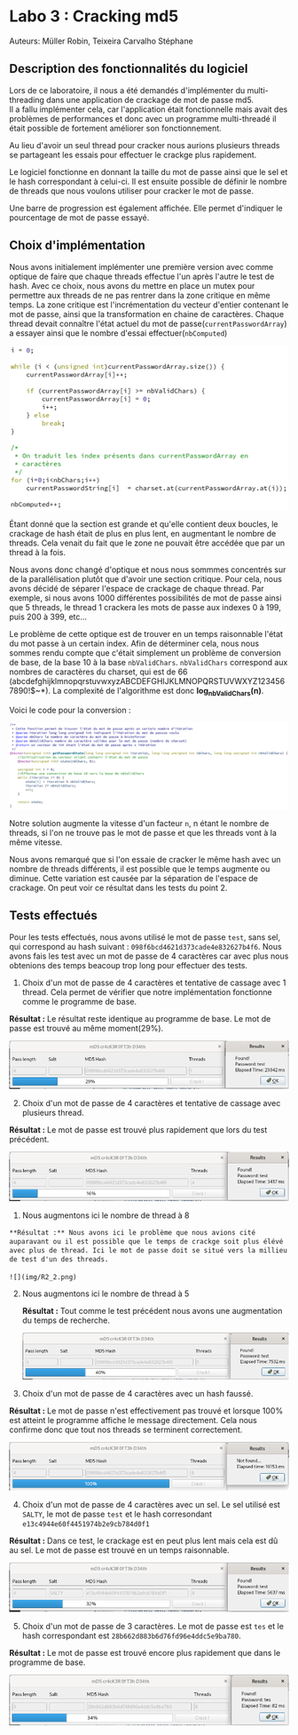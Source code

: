 # Labo 3 : Cracking md5

Auteurs: Müller Robin, Teixeira Carvalho Stéphane

## Description des fonctionnalités du logiciel

Lors de ce laboratoire, il nous a été demandés d'implémenter du multi-threading dans une application de crackage de mot de passe md5.  
 Il a fallu implémenter cela, car l'application était fonctionnelle mais avait des problèmes de performances et donc avec un programme multi-threadé il était possible de fortement améliorer son fonctionnement.

 Au lieu d'avoir un seul thread pour cracker nous aurions plusieurs threads se partageant les essais pour effectuer le crackge plus rapidement.

Le logiciel fonctionne en donnant la taille du mot de passe ainsi que le sel et le hash correspondant à celui-ci. Il est ensuite possible de définir le nombre de threads que nous voulons utiliser pour cracker le mot de passe.

Une barre de progression est également affichée. Elle permet d'indiquer le pourcentage de mot de passe essayé.

## Choix d'implémentation

Nous avons initialement implémenter une première version avec comme optique de faire que chaque threads effectue l'un après l'autre le test de hash. Avec ce choix, nous avons du mettre en place un mutex pour permettre aux threads de ne pas rentrer dans la zone critique en même temps. La zone critique est l'incrémentation du vecteur d'entier contenant le mot de passe, ainsi que la transformation en chaine de caractères. Chaque thread devait connaître l'état actuel du mot de passe(`currentPasswordArray`) a essayer ainsi que le nombre d'essai effectuer(`nbComputed`)

![](img/ZoneCritique.PNG)

Étant donné que la section est grande et qu'elle contient deux boucles, le crackage de hash était de plus en plus lent, en augmentant le nombre de threads. Cela venait du fait que le zone ne pouvait être accédée que par un thread à la fois.

Nous avons donc changé d'optique et nous nous sommmes concentrés sur de la parallélisation plutôt que d'avoir une section critique. Pour cela, nous avons décidé de séparer l'espace de crackage de chaque thread. Par exemple, si nous avons 1000 différentes possibilités de mot de passe ainsi que 5 threads, le thread 1 crackera les mots de passe aux indexes 0 à 199, puis 200 à 399, etc...

Le problème de cette optique est de trouver en un temps raisonnable l'état du mot passe à un certain index.
Afin de déterminer cela, nous nous sommes rendu compte que c'était simplement un problème de conversion de base, de la base 10 à la base `nbValidChars`. `nbValidChars` correspond aux nombres de caractères du charset, qui est de 66 (abcdefghijklmnopqrstuvwxyzABCDEFGHIJKLMNOPQRSTUVWXYZ1234567890!$~\*). La complexité de l'algorithme est donc **log<sub>nbValidChars</sub>(n)**.

Voici le code pour la conversion :

![](img/Conversion.PNG)

Notre solution augmente la vitesse d'un facteur `n`, n étant le nombre de threads, si l'on ne trouve pas le mot de passe et que les threads vont à la même vitesse.

Nous avons remarqué que si l'on essaie de cracker le même hash avec un nombre de threads différents, il est possible que le temps augmente ou diminue. Cette variation est causée par la séparation de l'espace de crackage. On peut voir ce résultat dans les tests du point 2.

## Tests effectués
Pour les tests effectués, nous avons utilisé le mot de passe `test`, sans sel, qui correspond au hash suivant : `098f6bcd4621d373cade4e832627b4f6`. Nous avons fais les test avec un mot de passe de 4 caractères car avec plus nous obtenions des temps beacoup trop long pour effectuer des tests.

1. Choix d'un mot de passe de 4 caractères et tentative de cassage avec 1 thread. Cela permet de vérifier que notre implémentation fonctionne comme le programme de base.

  **Résultat :** Le résultat reste identique au programme de base. Le mot de passe est trouvé au même moment(29%).

  ![](img/R1.png)

2. Choix d'un mot de passe de 4 caractères et tentative de cassage avec plusieurs thread.

  **Résultat :** Le mot de passe est trouvé plus rapidement que lors du test précédent.

  ![](img/R2.png)

  1. Nous augmentons ici le nombre de thread à 8

    **Résultat :** Nous avons ici le problème que nous avions cité auparavant ou il est possible que le temps de crackge soit plus élévé avec plus de thread. Ici le mot de passe doit se situé vers la millieu de test d'un des threads.

    ![](img/R2_2.png)

  2. Nous augmentons ici le nombre de thread à 5

      **Résultat :** Tout comme le test précédent nous avons une augmentation du temps de recherche.

      ![](img/R2_3.png)

3. Choix d'un mot de passe de 4 caractères avec un hash faussé.

  **Résultat :** Le mot de passe n'est effectivement pas trouvé et lorsque 100% est atteint le programme affiche le message directement. Cela nous confirme donc que tout nos threads se terminent correctement.

  ![](img/R3.png)

4. Choix d'un mot de passe de 4 caractères avec un sel.
  Le sel utilisé est `SALTY`, le mot de passe `test` et le hash corresondant `e13c4944e60f4451974b2e9cb784d0f1`

  **Résultat :** Dans ce test, le crackage est en peut plus lent mais cela est dû au sel. Le mot de passe est trouvé en un temps raisonnable.

  ![](img/R4.png)

5. Choix d'un mot de passe de 3 caractères.
  Le mot de passe est `tes` et le hash correspondant est `28b662d883b6d76fd96e4ddc5e9ba780`.

  **Résultat :** Le mot de passe est trouvé encore plus rapidement que dans le programme de base.

  ![](img/R5.png)
